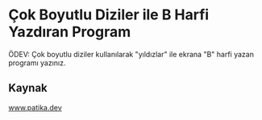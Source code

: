 # Çok Boyutlu Diziler ile B Harfi Yazdıran Program
ÖDEV: Çok boyutlu diziler kullanılarak "yıldızlar" ile ekrana "B" harfi yazan programı yazınız.
## Kaynak
www.patika.dev
